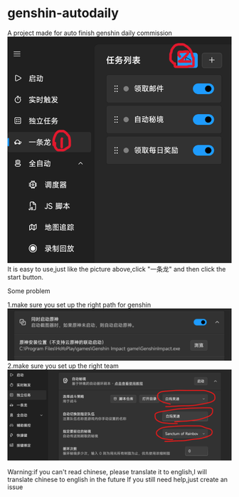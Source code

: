 # genshin-autodaily
A project made for auto finish genshin daily commission
![Logo](./guide1.png)
It is easy to use,just like the picture above,click "一条龙" and then click the start button.

Some problem

1.make sure you set up the right path for genshin
![Logo](./guide2.png)
2.make sure you set up the right team 
![Logo](./guide3.png)



Warning:if you can't read chinese, please translate it to english,I will translate chinese to english in the future
If you still need help,just create an issue
